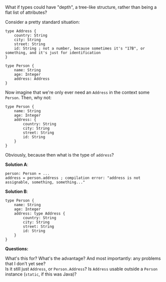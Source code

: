What if types could have "depth", a tree-like structure, rather than being a flat list of attributes?

Consider a pretty standard situation:

```
type Address {
    country: String
    city: String
    street: String
    id: String ; not a number, because sometimes it's "17B", or something, and it's just for identification
}

type Person {
    name: String
    age: Integer
    address: Address
}
```

Now imagine that we're only ever need an `Address` in the context some `Person`. Then, why not:

```
type Person {
    name: String
    age: Integer
    address: {
        country: String
        city: String
        street: String
        id: String
    }
}
```

Obviously, because then what is the type of `address`?

**Solution A**:

```
person: Person = ...
address = person.address ; compilation error: "address is not assignable, something, something..."
```

**Solution B**:

```
type Person {
    name: String
    age: Integer
    address: type Address {
        country: String
        city: String
        street: String
        id: String
    }
}
```

**Questions:**

What's this for? What's the advantage? And most importantly: any problems that I don't yet see?\
Is it still just `Address`, or `Person.Address`? Is `Address` usable outside a `Person` instance (`static`, if this was Java)?
